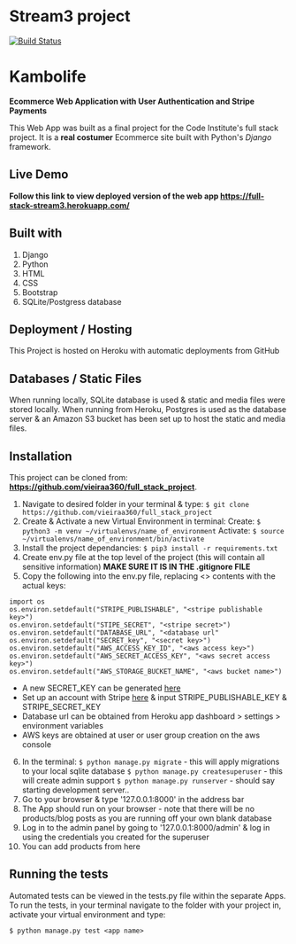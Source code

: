 # Stream3 project

[![Build Status](https://travis-ci.org/vieiraa360/full_stack_project.svg?branch=master)](https://travis-ci.org/vieiraa360/full_stack_project)



# Kambolife
**Ecommerce Web Application with User Authentication and Stripe Payments**

This Web App was built as a final project for the Code Institute's full stack project. 
It is a **real costumer** Ecommerce site built with Python's *Django* framework.

## Live Demo

**Follow this link to view deployed version of the web app https://full-stack-stream3.herokuapp.com/**

## Built with 
1. Django
2. Python
2. HTML
3. CSS
4. Bootstrap
5. SQLite/Postgress database

## Deployment / Hosting

This Project is hosted on Heroku with automatic deployments from GitHub

## Databases / Static Files

When running locally, SQLite database is used & static and media files were stored locally. 
When running from Heroku, Postgres is used as the database server & an Amazon S3 bucket has been set 
up to host the static and media files.

## Installation

This project can be cloned from: **https://github.com/vieiraa360/full_stack_project**.

1. Navigate to desired folder in your terminal & type:
    `$ git clone https://github.com/vieiraa360/full_stack_project`
2. Create & Activate a new Virtual Environment in terminal:
    Create: `$ python3 -m venv ~/virtualenvs/name_of_environment`
    Activate: `$ source ~/virtualenvs/name_of_environment/bin/activate`
3. Install the project dependancies:
    `$ pip3 install -r requirements.txt`
4. Create env.py file at the top level of the project (this will contain all sensitive information)
    **MAKE SURE IT IS IN THE .gitignore FILE**
5. Copy the following into the env.py file, replacing <> contents with the actual keys:
```
import os
os.environ.setdefault("STRIPE_PUBLISHABLE", "<stripe publishable key>")
os.environ.setdefault("STIPE_SECRET", "<stripe secret>")
os.environ.setdefault("DATABASE_URL", "<database url"
os.environ.setdefault("SECRET_key", "<secret key>")
os.environ.setdefault("AWS_ACCESS_KEY_ID", "<aws access key>")
os.environ.setdefault("AWS_SECRET_ACCESS_KEY", "<aws secret access key>")
os.environ.setdefault("AWS_STORAGE_BUCKET_NAME", "<aws bucket name>")
```

* A new SECRET_KEY can be generated [here](https://www.miniwebtool.com/django-secret-key-generator/)
* Set up an account with Stripe [here](https://stripe.com/gb) & input STRIPE_PUBLISHABLE_KEY & STRIPE_SECRET_KEY 
* Database url can be obtained from Heroku app dashboard > settings > environment variables
* AWS keys are obtained at user or user group creation on the aws console


6. In the terminal:
    `$ python manage.py migrate` - this will apply migrations to your local sqlite database
    `$ python manage.py createsuperuser` - this will create admin support
    `$ python manage.py runserver` - should say starting development server..
7. Go to your browser & type '127.0.0.1:8000' in the address bar
8. The App should run on your browser - note that there will be no products/blog posts as you are running off your own blank database
9. Log in to the admin panel by going to '127.0.0.1:8000/admin' & log in using the credentials you created for the superuser
10. You can add products from here

## Running the tests

Automated tests can be viewed in the tests.py file within the separate Apps. 
To run the tests, in your terminal navigate to the folder with your project in, activate your virtual environment and type:

`$ python manage.py test <app name>`